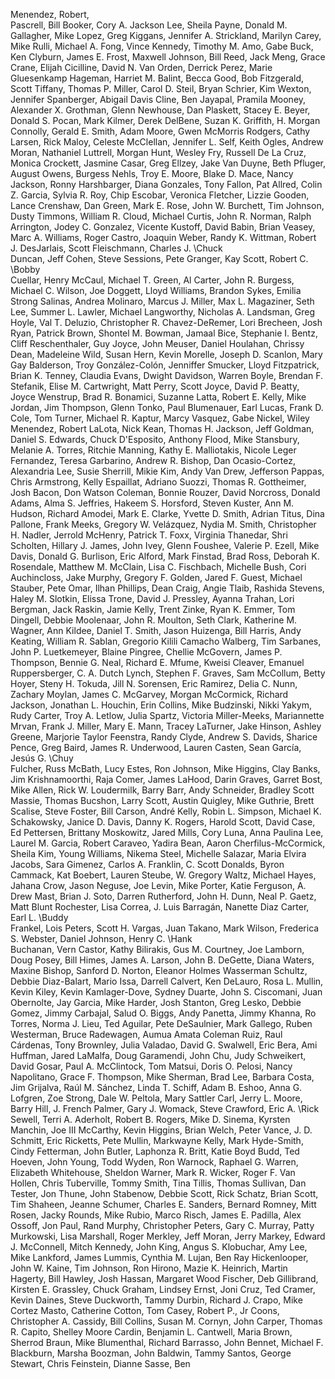 Menendez, Robert,				 
Pascrell, Bill
Booker, Cory A.
Jackson Lee, Sheila
Payne, Donald M.
Gallagher, Mike
Lopez, Greg
Kiggans, Jennifer A.
Strickland, Marilyn
Carey, Mike
Rulli, Michael A.
Fong, Vince
Kennedy, Timothy M.
Amo, Gabe
Buck, Ken
Clyburn, James E.
Frost, Maxwell
Johnson, Bill
Reed, Jack
Meng, Grace
Crane, Elijah
Cicilline, David N.
Van Orden, Derrick
Perez, Marie Gluesenkamp
Hageman, Harriet M.
Balint, Becca
Good, Bob
Fitzgerald, Scott
Tiffany, Thomas P.
Miller, Carol D.
Steil, Bryan
Schrier, Kim
Wexton, Jennifer
Spanberger, Abigail Davis
Cline, Ben
Jayapal, Pramila
Mooney, Alexander X.
Grothman, Glenn
Newhouse, Dan
Plaskett, Stacey E.
Beyer, Donald S.
Pocan, Mark
Kilmer, Derek
DelBene, Suzan K.
Griffith, H. Morgan
Connolly, Gerald E.
Smith, Adam
Moore, Gwen
McMorris Rodgers, Cathy
Larsen, Rick
Maloy, Celeste
McClellan, Jennifer L.
Self, Keith
Ogles, Andrew
Moran, Nathaniel
Luttrell, Morgan
Hunt, Wesley
Fry, Russell
De La Cruz, Monica
Crockett, Jasmine
Casar, Greg
Ellzey, Jake
Van Duyne, Beth
Pfluger, August
Owens, Burgess
Nehls, Troy E.
Moore, Blake D.
Mace, Nancy
Jackson, Ronny
Harshbarger, Diana
Gonzales, Tony
Fallon, Pat
Allred, Colin Z.
Garcia, Sylvia R.
Roy, Chip
Escobar, Veronica
Fletcher, Lizzie
Gooden, Lance
Crenshaw, Dan
Green, Mark E.
Rose, John W.
Burchett, Tim
Johnson, Dusty
Timmons, William R.
Cloud, Michael
Curtis, John R.
Norman, Ralph
Arrington, Jodey C.
Gonzalez, Vicente
Kustoff, David
Babin, Brian
Veasey, Marc A.
Williams, Roger
Castro, Joaquin
Weber, Randy K.
Wittman, Robert J.
DesJarlais, Scott
Fleischmann, Charles J. \Chuck\
Duncan, Jeff
Cohen, Steve
Sessions, Pete
Granger, Kay
Scott, Robert C. \Bobby\
Cuellar, Henry
McCaul, Michael T.
Green, Al
Carter, John R.
Burgess, Michael C.
Wilson, Joe
Doggett, Lloyd
Williams, Brandon
Sykes, Emilia Strong
Salinas, Andrea
Molinaro, Marcus J.
Miller, Max L.
Magaziner, Seth
Lee, Summer L.
Lawler, Michael
Langworthy, Nicholas A.
Landsman, Greg
Hoyle, Val T.
Deluzio, Christopher R.
Chavez-DeRemer, Lori
Brecheen, Josh
Ryan, Patrick
Brown, Shontel M.
Bowman, Jamaal
Bice, Stephanie I.
Bentz, Cliff
Reschenthaler, Guy
Joyce, John
Meuser, Daniel
Houlahan, Chrissy
Dean, Madeleine
Wild, Susan
Hern, Kevin
Morelle, Joseph D.
Scanlon, Mary Gay
Balderson, Troy
González-Colón, Jenniffer
Smucker, Lloyd
Fitzpatrick, Brian K.
Tenney, Claudia
Evans, Dwight
Davidson, Warren
Boyle, Brendan F.
Stefanik, Elise M.
Cartwright, Matt
Perry, Scott
Joyce, David P.
Beatty, Joyce
Wenstrup, Brad R.
Bonamici, Suzanne
Latta, Robert E.
Kelly, Mike
Jordan, Jim
Thompson, Glenn
Tonko, Paul
Blumenauer, Earl
Lucas, Frank D.
Cole, Tom
Turner, Michael R.
Kaptur, Marcy
Vasquez, Gabe
Nickel, Wiley
Menendez, Robert
LaLota, Nick
Kean, Thomas H.
Jackson, Jeff
Goldman, Daniel S.
Edwards, Chuck
D'Esposito, Anthony
Flood, Mike
Stansbury, Melanie A.
Torres, Ritchie
Manning, Kathy E.
Malliotakis, Nicole
Leger Fernandez, Teresa
Garbarino, Andrew R.
Bishop, Dan
Ocasio-Cortez, Alexandria
Lee, Susie
Sherrill, Mikie
Kim, Andy
Van Drew, Jefferson
Pappas, Chris
Armstrong, Kelly
Espaillat, Adriano
Suozzi, Thomas R.
Gottheimer, Josh
Bacon, Don
Watson Coleman, Bonnie
Rouzer, David
Norcross, Donald
Adams, Alma S.
Jeffries, Hakeem S.
Horsford, Steven
Kuster, Ann M.
Hudson, Richard
Amodei, Mark E.
Clarke, Yvette D.
Smith, Adrian
Titus, Dina
Pallone, Frank
Meeks, Gregory W.
Velázquez, Nydia M.
Smith, Christopher H.
Nadler, Jerrold
McHenry, Patrick T.
Foxx, Virginia
Thanedar, Shri
Scholten, Hillary J.
James, John
Ivey, Glenn
Foushee, Valerie P.
Ezell, Mike
Davis, Donald G.
Burlison, Eric
Alford, Mark
Finstad, Brad
Ross, Deborah K.
Rosendale, Matthew M.
McClain, Lisa C.
Fischbach, Michelle
Bush, Cori
Auchincloss, Jake
Murphy, Gregory F.
Golden, Jared F.
Guest, Michael
Stauber, Pete
Omar, Ilhan
Phillips, Dean
Craig, Angie
Tlaib, Rashida
Stevens, Haley M.
Slotkin, Elissa
Trone, David J.
Pressley, Ayanna
Trahan, Lori
Bergman, Jack
Raskin, Jamie
Kelly, Trent
Zinke, Ryan K.
Emmer, Tom
Dingell, Debbie
Moolenaar, John R.
Moulton, Seth
Clark, Katherine M.
Wagner, Ann
Kildee, Daniel T.
Smith, Jason
Huizenga, Bill
Harris, Andy
Keating, William R.
Sablan, Gregorio Kilili Camacho
Walberg, Tim
Sarbanes, John P.
Luetkemeyer, Blaine
Pingree, Chellie
McGovern, James P.
Thompson, Bennie G.
Neal, Richard E.
Mfume, Kweisi
Cleaver, Emanuel
Ruppersberger, C. A. Dutch
Lynch, Stephen F.
Graves, Sam
McCollum, Betty
Hoyer, Steny H.
Tokuda, Jill N.
Sorensen, Eric
Ramirez, Delia C.
Nunn, Zachary
Moylan, James C.
McGarvey, Morgan
McCormick, Richard
Jackson, Jonathan L.
Houchin, Erin
Collins, Mike
Budzinski, Nikki
Yakym, Rudy
Carter, Troy A.
Letlow, Julia
Spartz, Victoria
Miller-Meeks, Mariannette
Mrvan, Frank J.
Miller, Mary E.
Mann, Tracey
LaTurner, Jake
Hinson, Ashley
Greene, Marjorie Taylor
Feenstra, Randy
Clyde, Andrew S.
Davids, Sharice
Pence, Greg
Baird, James R.
Underwood, Lauren
Casten, Sean
García, Jesús G. \Chuy\
Fulcher, Russ
McBath, Lucy
Estes, Ron
Johnson, Mike
Higgins, Clay
Banks, Jim
Krishnamoorthi, Raja
Comer, James
LaHood, Darin
Graves, Garret
Bost, Mike
Allen, Rick W.
Loudermilk, Barry
Barr, Andy
Schneider, Bradley Scott
Massie, Thomas
Bucshon, Larry
Scott, Austin
Quigley, Mike
Guthrie, Brett
Scalise, Steve
Foster, Bill
Carson, André
Kelly, Robin L.
Simpson, Michael K.
Schakowsky, Janice D.
Davis, Danny K.
Rogers, Harold
Scott, David
Case, Ed
Pettersen, Brittany
Moskowitz, Jared
Mills, Cory
Luna, Anna Paulina
Lee, Laurel M.
Garcia, Robert
Caraveo, Yadira
Bean, Aaron
Cherfilus-McCormick, Sheila
Kim, Young
Williams, Nikema
Steel, Michelle
Salazar, Maria Elvira
Jacobs, Sara
Gimenez, Carlos A.
Franklin, C. Scott
Donalds, Byron
Cammack, Kat
Boebert, Lauren
Steube, W. Gregory
Waltz, Michael
Hayes, Jahana
Crow, Jason
Neguse, Joe
Levin, Mike
Porter, Katie
Ferguson, A. Drew
Mast, Brian J.
Soto, Darren
Rutherford, John H.
Dunn, Neal P.
Gaetz, Matt
Blunt Rochester, Lisa
Correa, J. Luis
Barragán, Nanette Diaz
Carter, Earl L. \Buddy\
Frankel, Lois
Peters, Scott H.
Vargas, Juan
Takano, Mark
Wilson, Frederica S.
Webster, Daniel
Johnson, Henry C. \Hank\
Buchanan, Vern
Castor, Kathy
Bilirakis, Gus M.
Courtney, Joe
Lamborn, Doug
Posey, Bill
Himes, James A.
Larson, John B.
DeGette, Diana
Waters, Maxine
Bishop, Sanford D.
Norton, Eleanor Holmes
Wasserman Schultz, Debbie
Diaz-Balart, Mario
Issa, Darrell
Calvert, Ken
DeLauro, Rosa L.
Mullin, Kevin
Kiley, Kevin
Kamlager-Dove, Sydney
Duarte, John S.
Ciscomani, Juan
Obernolte, Jay
Garcia, Mike
Harder, Josh
Stanton, Greg
Lesko, Debbie
Gomez, Jimmy
Carbajal, Salud O.
Biggs, Andy
Panetta, Jimmy
Khanna, Ro
Torres, Norma J.
Lieu, Ted
Aguilar, Pete
DeSaulnier, Mark
Gallego, Ruben
Westerman, Bruce
Radewagen, Aumua Amata Coleman
Ruiz, Raul
Cárdenas, Tony
Brownley, Julia
Valadao, David G.
Swalwell, Eric
Bera, Ami
Huffman, Jared
LaMalfa, Doug
Garamendi, John
Chu, Judy
Schweikert, David
Gosar, Paul A.
McClintock, Tom
Matsui, Doris O.
Pelosi, Nancy
Napolitano, Grace F.
Thompson, Mike
Sherman, Brad
Lee, Barbara
Costa, Jim
Grijalva, Raúl M.
Sánchez, Linda T.
Schiff, Adam B.
Eshoo, Anna G.
Lofgren, Zoe
Strong, Dale W.
Peltola, Mary Sattler
Carl, Jerry L.
Moore, Barry
Hill, J. French
Palmer, Gary J.
Womack, Steve
Crawford, Eric A. \Rick\
Sewell, Terri A.
Aderholt, Robert B.
Rogers, Mike D.
Sinema, Kyrsten
Manchin, Joe III
McCarthy, Kevin
Higgins, Brian
Welch, Peter
Vance, J. D.
Schmitt, Eric
Ricketts, Pete
Mullin, Markwayne
Kelly, Mark
Hyde-Smith, Cindy
Fetterman, John
Butler, Laphonza R.
Britt, Katie Boyd
Budd, Ted
Hoeven, John
Young, Todd
Wyden, Ron
Warnock, Raphael G.
Warren, Elizabeth
Whitehouse, Sheldon
Warner, Mark R.
Wicker, Roger F.
Van Hollen, Chris
Tuberville, Tommy
Smith, Tina
Tillis, Thomas
Sullivan, Dan
Tester, Jon
Thune, John
Stabenow, Debbie
Scott, Rick
Schatz, Brian
Scott, Tim
Shaheen, Jeanne
Schumer, Charles E.
Sanders, Bernard
Romney, Mitt
Rosen, Jacky
Rounds, Mike
Rubio, Marco
Risch, James E.
Padilla, Alex
Ossoff, Jon
Paul, Rand
Murphy, Christopher
Peters, Gary C.
Murray, Patty
Murkowski, Lisa
Marshall, Roger
Merkley, Jeff
Moran, Jerry
Markey, Edward J.
McConnell, Mitch
Kennedy, John
King, Angus S.
Klobuchar, Amy
Lee, Mike
Lankford, James
Lummis, Cynthia M.
Lujan, Ben Ray
Hickenlooper, John W.
Kaine, Tim
Johnson, Ron
Hirono, Mazie K.
Heinrich, Martin
Hagerty, Bill
Hawley, Josh
Hassan, Margaret Wood
Fischer, Deb
Gillibrand, Kirsten E.
Grassley, Chuck
Graham, Lindsey
Ernst, Joni
Cruz, Ted
Cramer, Kevin
Daines, Steve
Duckworth, Tammy
Durbin, Richard J.
Crapo, Mike
Cortez Masto, Catherine
Cotton, Tom
Casey, Robert P., Jr
Coons, Christopher A.
Cassidy, Bill
Collins, Susan M.
Cornyn, John
Carper, Thomas R.
Capito, Shelley Moore
Cardin, Benjamin L.
Cantwell, Maria
Brown, Sherrod
Braun, Mike
Blumenthal, Richard
Barrasso, John
Bennet, Michael F.
Blackburn, Marsha
Boozman, John
Baldwin, Tammy
Santos, George
Stewart, Chris
Feinstein, Dianne
Sasse, Ben
